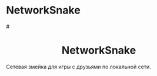 # NetworkSnake

#<h1 align="center">NetworkSnake</h1> 

<p> Сетевая змейка для игры с друзьями по локальной сети. </p>
